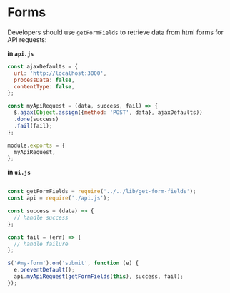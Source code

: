 # Forms

Developers should use `getFormFields` to retrieve data from html forms for API
 requests:

**in `api.js`**

```js
const ajaxDefaults = {
  url: 'http://localhost:3000',
  processData: false,
  contentType: false,
};

const myApiRequest = (data, success, fail) => {
  $.ajax(Object.assign({method: 'POST', data}, ajaxDefaults))
  .done(success)
  .fail(fail);
};

module.exports = {
  myApiRequest,
};
```

**in `ui.js`**

```js

const getFormFields = require('../../lib/get-form-fields');
const api = require('./api.js');

const success = (data) => {
  // handle success
};

const fail = (err) => {
  // handle failure
};

$('#my-form').on('submit', function (e) {
  e.preventDefault();
  api.myApiRequest(getFormFields(this), success, fail);
});
```
